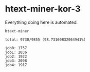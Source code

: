 # htext-miner-kor-3

Everything doing here is automated.

```
htext-miner

total: 9730/9855 (98.73160832064941%)

job0: 1757
job1: 2036
job2: 1922
job3: 2098
job4: 1917
```